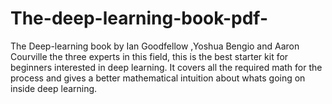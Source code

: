 # The-deep-learning-book-pdf-
The Deep-learning book by  Ian Goodfellow ,Yoshua Bengio and Aaron Courville the three experts in this field, this is the best starter kit for beginners interested in deep learning. It covers all the required math for the process and gives a better mathematical intuition about whats going on inside deep learning. 
